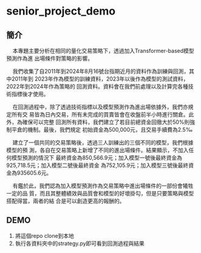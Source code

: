 # senior_project_demo

## 簡介
$\quad$本專題主要分析在相同的量化交易策略下，透過加入Transformer-based模型預測作為進
出場條件對策略的影響。 

$\quad$我們收集了自2011年到2024年8月16號台指期近月的資料作為訓練與回測，其中2011年到
2023年作為模型的訓練資料，2023年以後作為模型的測試資料，2022年到2024年作為策略的
回測資料。資料會在我們前處理以及計算完各種技術指標後才使用。 

$\quad$在回測過程中，除了透過技術指標以及模型預測作為進出場依據外，我們亦規定所有交
易皆為日內交易，所有未完成的買賣皆會在收盤前半小時進行關倉。此外，為確保可以完整
回測所有資料，我們建立了若目前總資金回徹大於50%則強制平倉的機制。最後，我們規定
初始資金為500,000元，且交易手續費為2.5‰ 

$\quad$建立了一個共同的交易策略後，透過三人訓練出的三個不同的模型，我們根據模型的預
測，各自在交易策略上新增了不同的進出場條件。結果顯示，不加入任何模型預測的情況下
最終資金為850,566.9元；加入模型一號後最終資金為925,718.5元；加入模型二號後最終資金
為752,105.9元；加入模型三號後最終資金為935605.6元。 

$\quad$有鑑於此，我們認為加入模型預測作為交易策略中進出場條件的一部份會犧牲一定的品
質，而且其整體績效與品質會和模型的好壞掛勾，但是只要策略與模型搭配得當，兩者的結
合是可以創造更高的報酬的。

## DEMO
1. 將這個repo clone到本地
2. 執行各資料夾中的strategy.py即可看到回測過程與結果
